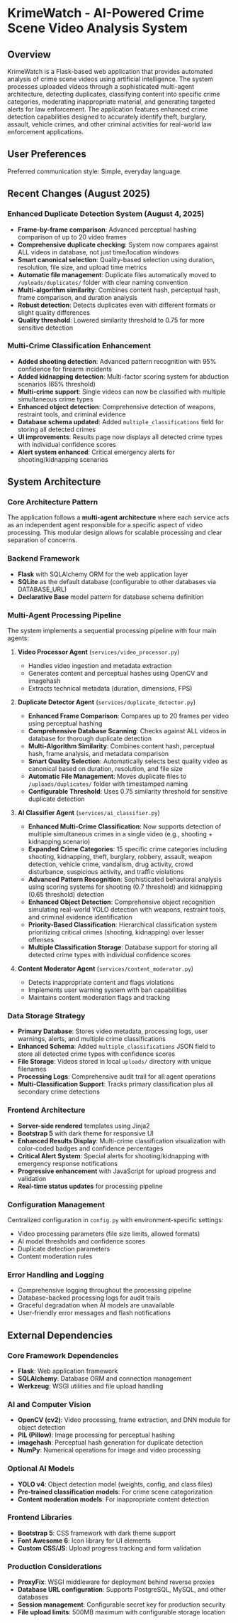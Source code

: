 # KrimeWatch - AI-Powered Crime Scene Video Analysis System

## Overview

KrimeWatch is a Flask-based web application that provides automated analysis of crime scene videos using artificial intelligence. The system processes uploaded videos through a sophisticated multi-agent architecture, detecting duplicates, classifying content into specific crime categories, moderating inappropriate material, and generating targeted alerts for law enforcement. The application features enhanced crime detection capabilities designed to accurately identify theft, burglary, assault, vehicle crimes, and other criminal activities for real-world law enforcement applications.

## User Preferences

Preferred communication style: Simple, everyday language.

## Recent Changes (August 2025)

### Enhanced Duplicate Detection System (August 4, 2025)
- **Frame-by-frame comparison**: Advanced perceptual hashing comparison of up to 20 video frames
- **Comprehensive duplicate checking**: System now compares against ALL videos in database, not just time/location windows
- **Smart canonical selection**: Quality-based selection using duration, resolution, file size, and upload time metrics
- **Automatic file management**: Duplicate files automatically moved to `/uploads/duplicates/` folder with clear naming convention
- **Multi-algorithm similarity**: Combines content hash, perceptual hash, frame comparison, and duration analysis
- **Robust detection**: Detects duplicates even with different formats or slight quality differences
- **Quality threshold**: Lowered similarity threshold to 0.75 for more sensitive detection

### Multi-Crime Classification Enhancement
- **Added shooting detection**: Advanced pattern recognition with 95% confidence for firearm incidents
- **Added kidnapping detection**: Multi-factor scoring system for abduction scenarios (65% threshold)
- **Multi-crime support**: Single videos can now be classified with multiple simultaneous crime types
- **Enhanced object detection**: Comprehensive detection of weapons, restraint tools, and criminal evidence
- **Database schema updated**: Added `multiple_classifications` field for storing all detected crimes
- **UI improvements**: Results page now displays all detected crime types with individual confidence scores
- **Alert system enhanced**: Critical emergency alerts for shooting/kidnapping scenarios

## System Architecture

### Core Architecture Pattern
The application follows a **multi-agent architecture** where each service acts as an independent agent responsible for a specific aspect of video processing. This modular design allows for scalable processing and clear separation of concerns.

### Backend Framework
- **Flask** with SQLAlchemy ORM for the web application layer
- **SQLite** as the default database (configurable to other databases via DATABASE_URL)
- **Declarative Base** model pattern for database schema definition

### Multi-Agent Processing Pipeline
The system implements a sequential processing pipeline with four main agents:

1. **Video Processor Agent** (`services/video_processor.py`)
   - Handles video ingestion and metadata extraction
   - Generates content and perceptual hashes using OpenCV and imagehash
   - Extracts technical metadata (duration, dimensions, FPS)

2. **Duplicate Detector Agent** (`services/duplicate_detector.py`)
   - **Enhanced Frame Comparison**: Compares up to 20 frames per video using perceptual hashing
   - **Comprehensive Database Scanning**: Checks against ALL videos in database for thorough duplicate detection
   - **Multi-Algorithm Similarity**: Combines content hash, perceptual hash, frame analysis, and metadata comparison
   - **Smart Quality Selection**: Automatically selects best quality video as canonical based on duration, resolution, and file size
   - **Automatic File Management**: Moves duplicate files to `/uploads/duplicates/` folder with timestamped naming
   - **Configurable Threshold**: Uses 0.75 similarity threshold for sensitive duplicate detection

3. **AI Classifier Agent** (`services/ai_classifier.py`)
   - **Enhanced Multi-Crime Classification**: Now supports detection of multiple simultaneous crimes in a single video (e.g., shooting + kidnapping scenario)
   - **Expanded Crime Categories**: 15 specific crime categories including shooting, kidnapping, theft, burglary, robbery, assault, weapon detection, vehicle crime, vandalism, drug activity, crowd disturbance, suspicious activity, and traffic violations
   - **Advanced Pattern Recognition**: Sophisticated behavioral analysis using scoring systems for shooting (0.7 threshold) and kidnapping (0.65 threshold) detection
   - **Enhanced Object Detection**: Comprehensive object recognition simulating real-world YOLO detection with weapons, restraint tools, and criminal evidence identification
   - **Priority-Based Classification**: Hierarchical classification system prioritizing critical crimes (shooting, kidnapping) over lesser offenses
   - **Multiple Classification Storage**: Database support for storing all detected crime types with individual confidence scores

4. **Content Moderator Agent** (`services/content_moderator.py`)
   - Detects inappropriate content and flags violations
   - Implements user warning system with ban capabilities
   - Maintains content moderation flags and tracking

### Data Storage Strategy
- **Primary Database**: Stores video metadata, processing logs, user warnings, alerts, and multiple crime classifications
- **Enhanced Schema**: Added `multiple_classifications` JSON field to store all detected crime types with confidence scores
- **File Storage**: Videos stored in local `uploads/` directory with unique filenames
- **Processing Logs**: Comprehensive audit trail for all agent operations
- **Multi-Classification Support**: Tracks primary classification plus all secondary crime detections

### Frontend Architecture
- **Server-side rendered** templates using Jinja2
- **Bootstrap 5** with dark theme for responsive UI
- **Enhanced Results Display**: Multi-crime classification visualization with color-coded badges and confidence percentages
- **Critical Alert System**: Special alerts for shooting/kidnapping with emergency response notifications
- **Progressive enhancement** with JavaScript for upload progress and validation
- **Real-time status updates** for processing pipeline

### Configuration Management
Centralized configuration in `config.py` with environment-specific settings:
- Video processing parameters (file size limits, allowed formats)
- AI model thresholds and confidence scores
- Duplicate detection parameters
- Content moderation rules

### Error Handling and Logging
- Comprehensive logging throughout the processing pipeline
- Database-backed processing logs for audit trails
- Graceful degradation when AI models are unavailable
- User-friendly error messages and flash notifications

## External Dependencies

### Core Framework Dependencies
- **Flask**: Web application framework
- **SQLAlchemy**: Database ORM and connection management
- **Werkzeug**: WSGI utilities and file upload handling

### AI and Computer Vision
- **OpenCV (cv2)**: Video processing, frame extraction, and DNN module for object detection
- **PIL (Pillow)**: Image processing for perceptual hashing
- **imagehash**: Perceptual hash generation for duplicate detection
- **NumPy**: Numerical operations for image and video processing

### Optional AI Models
- **YOLO v4**: Object detection model (weights, config, and class files)
- **Pre-trained classification models**: For crime scene categorization
- **Content moderation models**: For inappropriate content detection

### Frontend Libraries
- **Bootstrap 5**: CSS framework with dark theme support
- **Font Awesome 6**: Icon library for UI elements
- **Custom CSS/JS**: Upload progress tracking and form validation

### Production Considerations
- **ProxyFix**: WSGI middleware for deployment behind reverse proxies
- **Database URL configuration**: Supports PostgreSQL, MySQL, and other databases
- **Session management**: Configurable secret key for production security
- **File upload limits**: 500MB maximum with configurable storage location